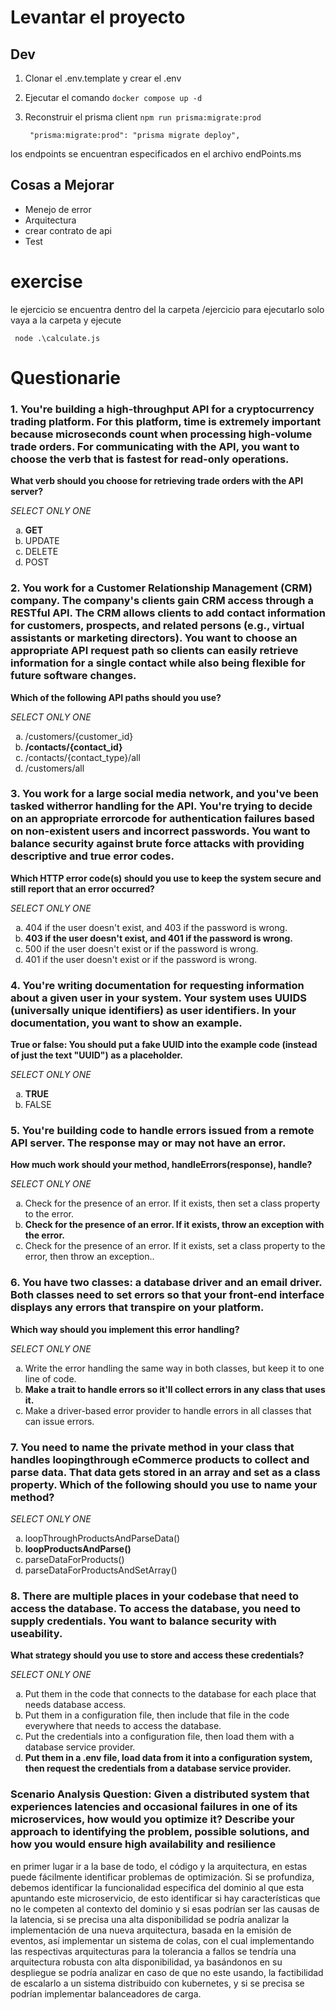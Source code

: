 # Levantar el proyecto
## Dev

1. Clonar el .env.template y crear el .env
2. Ejecutar el comando ```docker compose up -d```
3. Reconstruir el prisma client ```npm run prisma:migrate:prod```
   
   ```
    "prisma:migrate:prod": "prisma migrate deploy",
   ```

los endpoints se encuentran especificados en el archivo endPoints.ms

## Cosas a Mejorar
* Menejo de error
* Arquitectura
* crear contrato de api
* Test

# exercise
le ejercicio se encuentra dentro del la carpeta /ejercicio
para ejecutarlo solo vaya a la carpeta y ejecute

   ```
    node .\calculate.js
   ```


# Questionarie

### 1. You're building a high-throughput API for a cryptocurrency trading platform. For this platform, time is extremely important because microseconds count when processing high-volume trade orders. For communicating with the API, you want to choose the verb that is fastest for read-only operations.

**What verb should you choose for retrieving trade orders with the API
server?**

*SELECT ONLY ONE*
<ol type="a">
  <li><strong>GET</strong></li>
  <li>UPDATE</li>
  <li>DELETE</li>
  <li>POST</li>
</ol>


### 2. You work for a Customer Relationship Management (CRM) company. The company's clients gain CRM access through a RESTful API. The CRM allows clients to add contact information for customers, prospects, and related persons (e.g., virtual assistants or marketing directors). You want to choose an appropriate API request path so clients can easily retrieve information for a single contact while also being flexible for future software changes. 
**Which of the following API paths should you use?**

*SELECT ONLY ONE*
<ol type="a">
  <li>/customers/{customer_id}</li>
  <li><strong>/contacts/{contact_id}</strong></li>
  <li>/contacts/{contact_type}/all</li>
  <li>/customers/all</li>
</ol>

### 3. You work for a large social media network, and you've been tasked witherror handling for the API. You're trying to decide on an appropriate errorcode for authentication failures based on non-existent users and incorrect passwords. You want to balance security against brute force attacks with providing descriptive and true error codes. 
**Which HTTP error code(s) should you use to keep the system secure and still report that an error occurred?**

*SELECT ONLY ONE*

<ol type="a">
<li>404 if the user doesn't exist, and 403 if the password is wrong. </li>
<li><strong>403 if the user doesn't exist, and 401 if the password is wrong. </strong></li>
<li>500 if the user doesn't exist or if the password is wrong. </li>
<li>401 if the user doesn't exist or if the password is wrong.</li>
</ol>


### 4. You're writing documentation for requesting information about a given user in your system. Your system uses UUIDS (universally unique identifiers) as user identifiers. In your documentation, you want to show an example. 
**True or false: You should put a fake UUID into the example code (instead of just the text "UUID") as a placeholder.**

*SELECT ONLY ONE*
<ol type="a"> 
<li><strong>TRUE</strong></li>
<li>FALSE </li>
</ol>


### 5. You're building code to handle errors issued from a remote API server. The response may or may not have an error. 
**How much work should your method, handleErrors(response), handle?**

*SELECT ONLY ONE*
<ol type="a"> 
<li>Check for the presence of an error. If it exists, then set a class property to the
error.</li>
<li><strong>Check for the presence of an error. If it exists, throw an exception with the
error.</strong> </li>
<li>Check for the presence of an error. If it exists, set a class property to the error,
then throw an exception.. </li>
</ol>


### 6. You have two classes: a database driver and an email driver. Both classes need to set errors so that your front-end interface displays any errors that transpire on your platform. 
**Which way should you implement this error handling?**

*SELECT ONLY ONE*

<ol type="a"> 
<li>Write the error handling the same way in both classes, but keep it to one line
of code.</li>
<li><strong>Make a trait to handle errors so it'll collect errors in any class that uses it.</strong> </li>
<li>Make a driver-based error provider to handle errors in all classes that can
issue errors. </li>
</ol>


### 7. You need to name the private method in your class that handles loopingthrough eCommerce products to collect and parse data. That data gets stored in an array and set as a class property. **Which of the following should you use to name your method?**

*SELECT ONLY ONE*

<ol type="a"> 
<li>loopThroughProductsAndParseData()</li>
<li><strong>loopProductsAndParse() </strong></li>
<li>parseDataForProducts() </li>
<li>parseDataForProductsAndSetArray() </li>
</ol>


### 8. There are multiple places in your codebase that need to access the database. To access the database, you need to supply credentials. You want to balance security with useability. 
**What strategy should you use to store and access these credentials?**

*SELECT ONLY ONE*

<ol type="a"> 
<li>Put them in the code that connects to the database for each place that needs
database access.</li>
<li>Put them in a configuration file, then include that file in the code everywhere
that needs to access the database. </li>
<li>Put the credentials into a configuration file, then load them with a database
service provider. </li>
<li><strong>Put them in a .env file, load data from it into a configuration system, then
request the credentials from a database service provider.</strong> </li>
</ol>

### Scenario Analysis Question: Given a distributed system that experiences latencies and occasional  failures in one of its microservices, how would you optimize it? Describe your approach to identifying the problem, possible solutions, and how you would ensure high availability and resilience

en primer lugar ir a la base de todo, el código y la arquitectura, en estas puede fácilmente identificar problemas de optimización. Si se profundiza, debemos identificar la funcionalidad especifica del dominio al que esta apuntando este microservicio, de esto identificar si hay características que no le competen al contexto del dominio y si esas podrían ser las causas de la latencia, si se precisa una alta disponibilidad se podría analizar la implementación de una nueva arquitectura, basada en la emisión de eventos, así implementar un sistema de colas, con el cual implementando las respectivas arquitecturas para la  tolerancia a fallos se tendría una arquitectura robusta con alta disponibilidad, ya basándonos en su despliegue se podría analizar en caso de que no este usando, la factibilidad de escalarlo a un sistema distribuido con kubernetes, y si se precisa se podrían implementar balanceadores de carga.